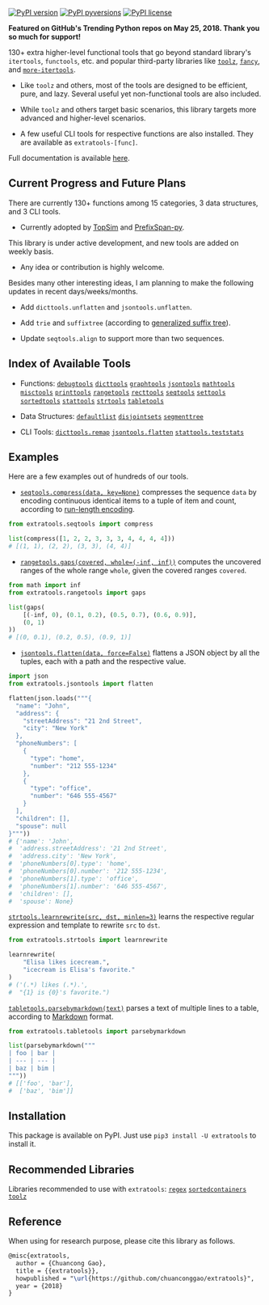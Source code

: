 [![PyPI version](https://img.shields.io/pypi/v/extratools.svg)](https://pypi.python.org/pypi/extratools/)
[![PyPI pyversions](https://img.shields.io/pypi/pyversions/extratools.svg)](https://pypi.python.org/pypi/extratools/)
[![PyPI license](https://img.shields.io/pypi/l/extratools.svg)](https://pypi.python.org/pypi/extratools/)

**Featured on GitHub's Trending Python repos on May 25, 2018. Thank you so much for support!**

130+ extra higher-level functional tools that go beyond standard library's `itertools`, `functools`, etc. and popular third-party libraries like [`toolz`](https://github.com/pytoolz/toolz), [`fancy`](https://github.com/Suor/funcy), and [`more-itertools`](https://github.com/erikrose/more-itertools).

- Like `toolz` and others, most of the tools are designed to be efficient, pure, and lazy. Several useful yet non-functional tools are also included.

- While `toolz` and others target basic scenarios, this library targets more advanced and higher-level scenarios.

- A few useful CLI tools for respective functions are also installed. They are available as `extratools-[func]`.

Full documentation is available [here](https://www.chuancong.site/extratools/).

## Current Progress and Future Plans

There are currently 130+ functions among 15 categories, 3 data structures, and 3 CLI tools.

- Currently adopted by [TopSim](https://github.com/chuanconggao/TopSim) and [PrefixSpan-py](https://github.com/chuanconggao/PrefixSpan-py).

This library is under active development, and new tools are added on weekly basis.

- Any idea or contribution is highly welcome.

Besides many other interesting ideas, I am planning to make the following updates in recent days/weeks/months.

- Add `dicttools.unflatten` and `jsontools.unflatten`.

- Add `trie` and `suffixtree` (according to [generalized suffix tree](https://en.wikipedia.org/wiki/Generalized_suffix_tree)).

- Update `seqtools.align` to support more than two sequences.

## Index of Available Tools

- Functions:
[`debugtools`](https://chuanconggao.github.io/extratools/functions/debugtools)
[`dicttools`](https://chuanconggao.github.io/extratools/functions/dicttools)
[`graphtools`](https://chuanconggao.github.io/extratools/functions/graphtools)
[`jsontools`](https://chuanconggao.github.io/extratools/functions/jsontools)
[`mathtools`](https://chuanconggao.github.io/extratools/functions/mathtools)
[`misctools`](https://chuanconggao.github.io/extratools/functions/misctools)
[`printtools`](https://chuanconggao.github.io/extratools/functions/printtools)
[`rangetools`](https://chuanconggao.github.io/extratools/functions/rangetools)
[`recttools`](https://chuanconggao.github.io/extratools/functions/recttools)
[`seqtools`](https://chuanconggao.github.io/extratools/functions/seqtools)
[`settools`](https://chuanconggao.github.io/extratools/functions/settools)
[`sortedtools`](https://chuanconggao.github.io/extratools/functions/sortedtools)
[`stattools`](https://chuanconggao.github.io/extratools/functions/stattools)
[`strtools`](https://chuanconggao.github.io/extratools/functions/strtools)
[`tabletools`](https://chuanconggao.github.io/extratools/functions/tabletools)

- Data Structures:
[`defaultlist`](https://chuanconggao.github.io/extratools/datastructures/defaultlist)
[`disjointsets`](https://chuanconggao.github.io/extratools/datastructures/disjointsets)
[`segmenttree`](https://chuanconggao.github.io/extratools/datastructures/segmenttree)

- CLI Tools:
[`dicttools.remap`](https://chuanconggao.github.io/extratools/cli)
[`jsontools.flatten`](https://chuanconggao.github.io/extratools/cli)
[`stattools.teststats`](https://chuanconggao.github.io/extratools/cli)

## Examples

Here are a few examples out of hundreds of our tools.

- [`seqtools.compress(data, key=None)`](https://chuanconggao.github.io/extratools/functions/seqtools/encode#compress) compresses the sequence `data` by encoding continuous identical items to a tuple of item and count, according to [run-length encoding](https://en.wikipedia.org/wiki/Run-length_encoding).

``` python
from extratools.seqtools import compress

list(compress([1, 2, 2, 3, 3, 3, 4, 4, 4, 4]))
# [(1, 1), (2, 2), (3, 3), (4, 4)]
```

- [`rangetools.gaps(covered, whole=(-inf, inf))`](https://chuanconggao.github.io/extratools/functions/rangetools#gaps) computes the uncovered ranges of the whole range `whole`, given the covered ranges `covered`.

``` python
from math import inf
from extratools.rangetools import gaps

list(gaps(
    [(-inf, 0), (0.1, 0.2), (0.5, 0.7), (0.6, 0.9)],
    (0, 1)
))
# [(0, 0.1), (0.2, 0.5), (0.9, 1)]
```

- [`jsontools.flatten(data, force=False)`](https://chuanconggao.github.io/extratools/functions/jsontools#flatten) flattens a JSON object by all the tuples, each with a path and the respective value.

``` python
import json
from extratools.jsontools import flatten

flatten(json.loads("""{
  "name": "John",
  "address": {
    "streetAddress": "21 2nd Street",
    "city": "New York"
  },
  "phoneNumbers": [
    {
      "type": "home",
      "number": "212 555-1234"
    },
    {
      "type": "office",
      "number": "646 555-4567"
    }
  ],
  "children": [],
  "spouse": null
}"""))
# {'name': 'John',
#  'address.streetAddress': '21 2nd Street',
#  'address.city': 'New York',
#  'phoneNumbers[0].type': 'home',
#  'phoneNumbers[0].number': '212 555-1234',
#  'phoneNumbers[1].type': 'office',
#  'phoneNumbers[1].number': '646 555-4567',
#  'children': [],
#  'spouse': None}
```

[`strtools.learnrewrite(src, dst, minlen=3)`](https://chuanconggao.github.io/extratools/functions/strtools#learnrewrite) learns the respective regular expression and template to rewrite `src` to `dst`.

``` python
from extratools.strtools import learnrewrite

learnrewrite(
    "Elisa likes icecream.",
    "icecream is Elisa's favorite."
)
# ('(.*) likes (.*).',
#  "{1} is {0}'s favorite.")
```

[`tabletools.parsebymarkdown(text)`](https://chuanconggao.github.io/extratools/functions/tabletools#parsebymarkdown) parses a text of multiple lines to a table, according to [Markdown](https://github.github.com/gfm/#tables-extension-) format.


``` python
from extratools.tabletools import parsebymarkdown

list(parsebymarkdown("""
| foo | bar |
| --- | --- |
| baz | bim |
"""))
# [['foo', 'bar'],
#  ['baz', 'bim']]
```

## Installation

This package is available on PyPI. Just use `pip3 install -U extratools` to install it.

## Recommended Libraries

Libraries recommended to use with `extratools`:
[`regex`](https://pypi.org/project/regex/) [`sortedcontainers`](http://www.grantjenks.com/docs/sortedcontainers/index.html) [`toolz`](https://github.com/pytoolz/toolz)

## Reference

When using for research purpose, please cite this library as follows.

``` tex
@misc{extratools,
  author = {Chuancong Gao},
  title = {{extratools}},
  howpublished = "\url{https://github.com/chuanconggao/extratools}",
  year = {2018}
}
```

